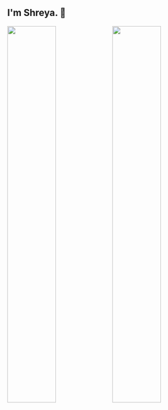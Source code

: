 ## I'm Shreya. 👋

<img src="https://github-readme-stats.vercel.app/api?username=shr968&show_icons=true" align="left" width="47%">

<img src="https://github-readme-stats.vercel.app/api/top-langs/?username=shr968&layout=compact" align="left" width="47%">
